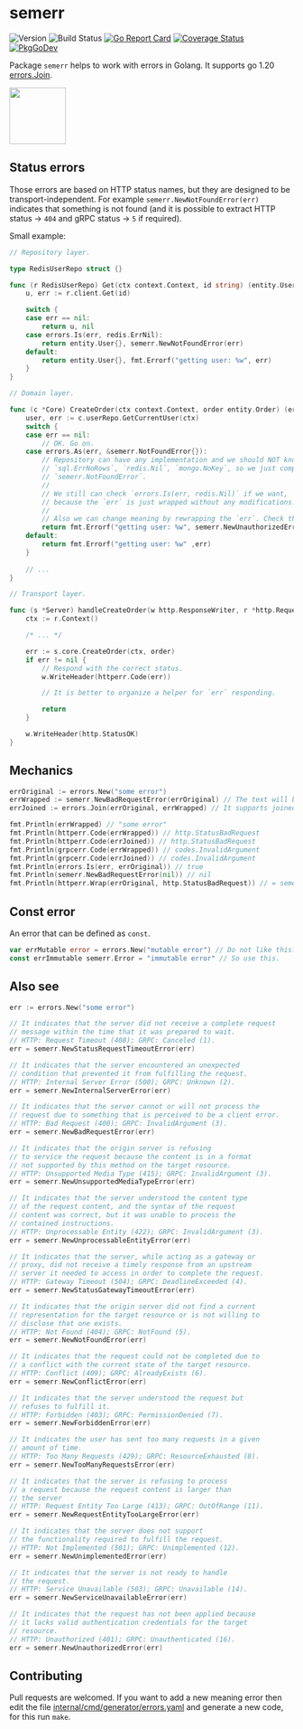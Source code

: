 <!-- File is generated by "github.com/hedhyw/semerr"; DO NOT EDIT. -->

# semerr

![Version](https://img.shields.io/github/v/tag/hedhyw/semerr)
![Build Status](https://github.com/hedhyw/semerr/actions/workflows/check.yml/badge.svg)
[![Go Report Card](https://goreportcard.com/badge/github.com/hedhyw/semerr)](https://goreportcard.com/report/github.com/hedhyw/semerr)
[![Coverage Status](https://coveralls.io/repos/github/hedhyw/semerr/badge.svg?branch=main)](https://coveralls.io/github/hedhyw/semerr?branch=main)
[![PkgGoDev](https://pkg.go.dev/badge/github.com/hedhyw/semerr)](https://pkg.go.dev/github.com/hedhyw/semerr?tab=doc)

Package `semerr` helps to work with errors in Golang. It supports go 1.20 [errors.Join](https://pkg.go.dev/errors#Join).

<img alr="Go Bug" src="https://raw.githubusercontent.com/ashleymcnamara/gophers/master/GO_BUG.png" width="100px">

## Status errors

Those errors are based on HTTP status names, but they are designed to be
transport-independent. For example `semerr.NewNotFoundError(err)` indicates
that something is not found
(and it is possible to extract HTTP status -> `404` and gRPC status -> `5` if required).

Small example:
```go
// Repository layer.

type RedisUserRepo struct {}

func (r RedisUserRepo) Get(ctx context.Context, id string) (entity.User, error) {
    u, err := r.client.Get(id)

    switch {
    case err == nil:
        return u, nil
    case errors.Is(err, redis.ErrNil):
        return entity.User{}, semerr.NewNotFoundError(err)
    default:
        return entity.User{}, fmt.Errorf("getting user: %w", err)
    }
}

// Domain layer.

func (c *Core) CreateOrder(ctx context.Context, order entity.Order) (err error)
    user, err := c.userRepo.GetCurrentUser(ctx)
    switch {
    case err == nil:
        // OK. Go on.
    case errors.As(err, &semerr.NotFoundError{}):
        // Repository can have any implementation and we should NOT know about
        // `sql.ErrNoRows`, `redis.Nil`, `mongo.NoKey`, so we just compare the `err` to
        // `semerr.NotFoundError`.
        //
        // We still can check `errors.Is(err, redis.Nil)` if we want,
        // because the `err` is just wrapped without any modifications!
        //
        // Also we can change meaning by rewrapping the `err`. Check the next line:
        return fmt.Errorf("getting user: %w", semerr.NewUnauthorizedError(err))
    default:
        return fmt.Errorf("getting user: %w" ,err)
    }
    
    // ...
}

// Transport layer.

func (s *Server) handleCreateOrder(w http.ResponseWriter, r *http.Request) {
    ctx := r.Context()

    /* ... */

    err := s.core.CreateOrder(ctx, order)
    if err != nil {
        // Respond with the correct status.
        w.WriteHeader(httperr.Code(err))

        // It is better to organize a helper for `err` responding.

        return
    }

    w.WriteHeader(http.StatusOK)
}
```

## Mechanics

```go
errOriginal := errors.New("some error")
errWrapped := semerr.NewBadRequestError(errOriginal) // The text will be the same.
errJoined := errors.Join(errOriginal, errWrapped) // It supports joined errors.

fmt.Println(errWrapped) // "some error"
fmt.Println(httperr.Code(errWrapped)) // http.StatusBadRequest
fmt.Println(httperr.Code(errJoined)) // http.StatusBadRequest
fmt.Println(grpcerr.Code(errWrapped)) // codes.InvalidArgument
fmt.Println(grpcerr.Code(errJoined)) // codes.InvalidArgument
fmt.Println(errors.Is(err, errOriginal)) // true
fmt.Println(semerr.NewBadRequestError(nil)) // nil
fmt.Println(httperr.Wrap(errOriginal, http.StatusBadRequest)) // = semerr.NewBadRequestError(errOriginal)
```

## Const error

An error that can be defined as `const`.

```go
var errMutable error = errors.New("mutable error") // Do not like this?
const errImmutable semerr.Error = "immutable error" // So use this.
```

## Also see
```go
err := errors.New("some error")

// It indicates that the server did not receive a complete request
// message within the time that it was prepared to wait.
// HTTP: Request Timeout (408); GRPC: Canceled (1).
err = semerr.NewStatusRequestTimeoutError(err)

// It indicates that the server encountered an unexpected
// condition that prevented it from fulfilling the request.
// HTTP: Internal Server Error (500); GRPC: Unknown (2).
err = semerr.NewInternalServerError(err)

// It indicates that the server cannot or will not process the
// request due to something that is perceived to be a client error.
// HTTP: Bad Request (400); GRPC: InvalidArgument (3).
err = semerr.NewBadRequestError(err)

// It indicates that the origin server is refusing
// to service the request because the content is in a format
// not supported by this method on the target resource.
// HTTP: Unsupported Media Type (415); GRPC: InvalidArgument (3).
err = semerr.NewUnsupportedMediaTypeError(err)

// It indicates that the server understood the content type
// of the request content, and the syntax of the request
// content was correct, but it was unable to process the
// contained instructions.
// HTTP: Unprocessable Entity (422); GRPC: InvalidArgument (3).
err = semerr.NewUnprocessableEntityError(err)

// It indicates that the server, while acting as a gateway or
// proxy, did not receive a timely response from an upstream
// server it needed to access in order to complete the request.
// HTTP: Gateway Timeout (504); GRPC: DeadlineExceeded (4).
err = semerr.NewStatusGatewayTimeoutError(err)

// It indicates that the origin server did not find a current
// representation for the target resource or is not willing to
// disclose that one exists.
// HTTP: Not Found (404); GRPC: NotFound (5).
err = semerr.NewNotFoundError(err)

// It indicates that the request could not be completed due to
// a conflict with the current state of the target resource.
// HTTP: Conflict (409); GRPC: AlreadyExists (6).
err = semerr.NewConflictError(err)

// It indicates that the server understood the request but
// refuses to fulfill it.
// HTTP: Forbidden (403); GRPC: PermissionDenied (7).
err = semerr.NewForbiddenError(err)

// It indicates the user has sent too many requests in a given
// amount of time.
// HTTP: Too Many Requests (429); GRPC: ResourceExhausted (8).
err = semerr.NewTooManyRequestsError(err)

// It indicates that the server is refusing to process
// a request because the request content is larger than
// the server 
// HTTP: Request Entity Too Large (413); GRPC: OutOfRange (11).
err = semerr.NewRequestEntityTooLargeError(err)

// It indicates that the server does not support
// the functionality required to fulfill the request.
// HTTP: Not Implemented (501); GRPC: Unimplemented (12).
err = semerr.NewUnimplementedError(err)

// It indicates that the server is not ready to handle
// the request.
// HTTP: Service Unavailable (503); GRPC: Unavailable (14).
err = semerr.NewServiceUnavailableError(err)

// It indicates that the request has not been applied because
// it lacks valid authentication credentials for the target
// resource.
// HTTP: Unauthorized (401); GRPC: Unauthenticated (16).
err = semerr.NewUnauthorizedError(err)
```

## Contributing

Pull requests are welcomed. If you want to add a new meaning error then
edit the file
[internal/cmd/generator/errors.yaml](internal/cmd/generator/errors.yaml)
and generate a new code, for this run `make`.
